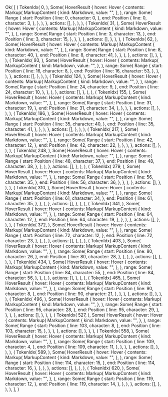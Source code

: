 Ok(
    [
        (
            TokenIdx(
                0,
            ),
            Some(
                HoverResult {
                    hover: Hover {
                        contents: Markup(
                            MarkupContent {
                                kind: Markdown,
                                value: "",
                            },
                        ),
                        range: Some(
                            Range {
                                start: Position {
                                    line: 0,
                                    character: 0,
                                },
                                end: Position {
                                    line: 0,
                                    character: 3,
                                },
                            },
                        ),
                    },
                    actions: [],
                },
            ),
        ),
        (
            TokenIdx(
                31,
            ),
            Some(
                HoverResult {
                    hover: Hover {
                        contents: Markup(
                            MarkupContent {
                                kind: Markdown,
                                value: "",
                            },
                        ),
                        range: Some(
                            Range {
                                start: Position {
                                    line: 3,
                                    character: 13,
                                },
                                end: Position {
                                    line: 3,
                                    character: 15,
                                },
                            },
                        ),
                    },
                    actions: [],
                },
            ),
        ),
        (
            TokenIdx(
                62,
            ),
            Some(
                HoverResult {
                    hover: Hover {
                        contents: Markup(
                            MarkupContent {
                                kind: Markdown,
                                value: "",
                            },
                        ),
                        range: Some(
                            Range {
                                start: Position {
                                    line: 8,
                                    character: 40,
                                },
                                end: Position {
                                    line: 8,
                                    character: 41,
                                },
                            },
                        ),
                    },
                    actions: [],
                },
            ),
        ),
        (
            TokenIdx(
                93,
            ),
            Some(
                HoverResult {
                    hover: Hover {
                        contents: Markup(
                            MarkupContent {
                                kind: Markdown,
                                value: "",
                            },
                        ),
                        range: Some(
                            Range {
                                start: Position {
                                    line: 16,
                                    character: 8,
                                },
                                end: Position {
                                    line: 16,
                                    character: 53,
                                },
                            },
                        ),
                    },
                    actions: [],
                },
            ),
        ),
        (
            TokenIdx(
                124,
            ),
            Some(
                HoverResult {
                    hover: Hover {
                        contents: Markup(
                            MarkupContent {
                                kind: Markdown,
                                value: "",
                            },
                        ),
                        range: Some(
                            Range {
                                start: Position {
                                    line: 24,
                                    character: 9,
                                },
                                end: Position {
                                    line: 24,
                                    character: 10,
                                },
                            },
                        ),
                    },
                    actions: [],
                },
            ),
        ),
        (
            TokenIdx(
                155,
            ),
            Some(
                HoverResult {
                    hover: Hover {
                        contents: Markup(
                            MarkupContent {
                                kind: Markdown,
                                value: "",
                            },
                        ),
                        range: Some(
                            Range {
                                start: Position {
                                    line: 31,
                                    character: 19,
                                },
                                end: Position {
                                    line: 31,
                                    character: 34,
                                },
                            },
                        ),
                    },
                    actions: [],
                },
            ),
        ),
        (
            TokenIdx(
                186,
            ),
            Some(
                HoverResult {
                    hover: Hover {
                        contents: Markup(
                            MarkupContent {
                                kind: Markdown,
                                value: "",
                            },
                        ),
                        range: Some(
                            Range {
                                start: Position {
                                    line: 35,
                                    character: 40,
                                },
                                end: Position {
                                    line: 35,
                                    character: 41,
                                },
                            },
                        ),
                    },
                    actions: [],
                },
            ),
        ),
        (
            TokenIdx(
                217,
            ),
            Some(
                HoverResult {
                    hover: Hover {
                        contents: Markup(
                            MarkupContent {
                                kind: Markdown,
                                value: "",
                            },
                        ),
                        range: Some(
                            Range {
                                start: Position {
                                    line: 42,
                                    character: 12,
                                },
                                end: Position {
                                    line: 42,
                                    character: 22,
                                },
                            },
                        ),
                    },
                    actions: [],
                },
            ),
        ),
        (
            TokenIdx(
                248,
            ),
            Some(
                HoverResult {
                    hover: Hover {
                        contents: Markup(
                            MarkupContent {
                                kind: Markdown,
                                value: "",
                            },
                        ),
                        range: Some(
                            Range {
                                start: Position {
                                    line: 48,
                                    character: 37,
                                },
                                end: Position {
                                    line: 48,
                                    character: 38,
                                },
                            },
                        ),
                    },
                    actions: [],
                },
            ),
        ),
        (
            TokenIdx(
                279,
            ),
            Some(
                HoverResult {
                    hover: Hover {
                        contents: Markup(
                            MarkupContent {
                                kind: Markdown,
                                value: "",
                            },
                        ),
                        range: Some(
                            Range {
                                start: Position {
                                    line: 56,
                                    character: 35,
                                },
                                end: Position {
                                    line: 56,
                                    character: 36,
                                },
                            },
                        ),
                    },
                    actions: [],
                },
            ),
        ),
        (
            TokenIdx(
                310,
            ),
            Some(
                HoverResult {
                    hover: Hover {
                        contents: Markup(
                            MarkupContent {
                                kind: Markdown,
                                value: "",
                            },
                        ),
                        range: Some(
                            Range {
                                start: Position {
                                    line: 61,
                                    character: 34,
                                },
                                end: Position {
                                    line: 61,
                                    character: 35,
                                },
                            },
                        ),
                    },
                    actions: [],
                },
            ),
        ),
        (
            TokenIdx(
                341,
            ),
            Some(
                HoverResult {
                    hover: Hover {
                        contents: Markup(
                            MarkupContent {
                                kind: Markdown,
                                value: "",
                            },
                        ),
                        range: Some(
                            Range {
                                start: Position {
                                    line: 64,
                                    character: 12,
                                },
                                end: Position {
                                    line: 64,
                                    character: 19,
                                },
                            },
                        ),
                    },
                    actions: [],
                },
            ),
        ),
        (
            TokenIdx(
                372,
            ),
            Some(
                HoverResult {
                    hover: Hover {
                        contents: Markup(
                            MarkupContent {
                                kind: Markdown,
                                value: "",
                            },
                        ),
                        range: Some(
                            Range {
                                start: Position {
                                    line: 72,
                                    character: 12,
                                },
                                end: Position {
                                    line: 72,
                                    character: 23,
                                },
                            },
                        ),
                    },
                    actions: [],
                },
            ),
        ),
        (
            TokenIdx(
                403,
            ),
            Some(
                HoverResult {
                    hover: Hover {
                        contents: Markup(
                            MarkupContent {
                                kind: Markdown,
                                value: "",
                            },
                        ),
                        range: Some(
                            Range {
                                start: Position {
                                    line: 80,
                                    character: 26,
                                },
                                end: Position {
                                    line: 80,
                                    character: 28,
                                },
                            },
                        ),
                    },
                    actions: [],
                },
            ),
        ),
        (
            TokenIdx(
                434,
            ),
            Some(
                HoverResult {
                    hover: Hover {
                        contents: Markup(
                            MarkupContent {
                                kind: Markdown,
                                value: "",
                            },
                        ),
                        range: Some(
                            Range {
                                start: Position {
                                    line: 84,
                                    character: 55,
                                },
                                end: Position {
                                    line: 84,
                                    character: 56,
                                },
                            },
                        ),
                    },
                    actions: [],
                },
            ),
        ),
        (
            TokenIdx(
                465,
            ),
            Some(
                HoverResult {
                    hover: Hover {
                        contents: Markup(
                            MarkupContent {
                                kind: Markdown,
                                value: "",
                            },
                        ),
                        range: Some(
                            Range {
                                start: Position {
                                    line: 90,
                                    character: 8,
                                },
                                end: Position {
                                    line: 90,
                                    character: 21,
                                },
                            },
                        ),
                    },
                    actions: [],
                },
            ),
        ),
        (
            TokenIdx(
                496,
            ),
            Some(
                HoverResult {
                    hover: Hover {
                        contents: Markup(
                            MarkupContent {
                                kind: Markdown,
                                value: "",
                            },
                        ),
                        range: Some(
                            Range {
                                start: Position {
                                    line: 95,
                                    character: 28,
                                },
                                end: Position {
                                    line: 95,
                                    character: 29,
                                },
                            },
                        ),
                    },
                    actions: [],
                },
            ),
        ),
        (
            TokenIdx(
                527,
            ),
            Some(
                HoverResult {
                    hover: Hover {
                        contents: Markup(
                            MarkupContent {
                                kind: Markdown,
                                value: "",
                            },
                        ),
                        range: Some(
                            Range {
                                start: Position {
                                    line: 103,
                                    character: 8,
                                },
                                end: Position {
                                    line: 103,
                                    character: 15,
                                },
                            },
                        ),
                    },
                    actions: [],
                },
            ),
        ),
        (
            TokenIdx(
                558,
            ),
            Some(
                HoverResult {
                    hover: Hover {
                        contents: Markup(
                            MarkupContent {
                                kind: Markdown,
                                value: "",
                            },
                        ),
                        range: Some(
                            Range {
                                start: Position {
                                    line: 109,
                                    character: 4,
                                },
                                end: Position {
                                    line: 109,
                                    character: 11,
                                },
                            },
                        ),
                    },
                    actions: [],
                },
            ),
        ),
        (
            TokenIdx(
                589,
            ),
            Some(
                HoverResult {
                    hover: Hover {
                        contents: Markup(
                            MarkupContent {
                                kind: Markdown,
                                value: "",
                            },
                        ),
                        range: Some(
                            Range {
                                start: Position {
                                    line: 114,
                                    character: 15,
                                },
                                end: Position {
                                    line: 114,
                                    character: 16,
                                },
                            },
                        ),
                    },
                    actions: [],
                },
            ),
        ),
        (
            TokenIdx(
                620,
            ),
            Some(
                HoverResult {
                    hover: Hover {
                        contents: Markup(
                            MarkupContent {
                                kind: Markdown,
                                value: "",
                            },
                        ),
                        range: Some(
                            Range {
                                start: Position {
                                    line: 119,
                                    character: 12,
                                },
                                end: Position {
                                    line: 119,
                                    character: 14,
                                },
                            },
                        ),
                    },
                    actions: [],
                },
            ),
        ),
    ],
)